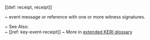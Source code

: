 [[def: receipt, receipt]]

~ event message or reference with one or more witness signatures.

~ See Also:  
~ [[ref: key-event-receipt]]
~ More in <a href="https://weboftrust.github.io/WOT-terms/docs/glossary/receipt">extended KERI glossary</a>
